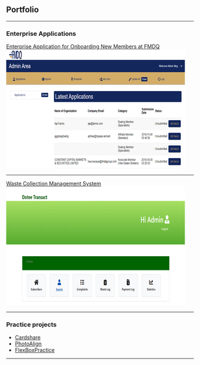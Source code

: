## Portfolio

---

### Enterprise Applications 

[Enterprise Application for Onboarding New Members at FMDQ](http://188.166.147.52/fmdq/mrois/admin/index.php/)
<img src="images/thumbnail1.PNG"/>

---
[Waste Collection Management System](http://13.58.226.102/)
<img src="images/thumbnail2.PNG"/>

---

### Practice projects

- [Cardshare](http://cardshare.netlify.com/)
- [PhotoAlign](https://github.com/sakeyehp/)
- [FlexBoxPractice](http://github.com/sakeyehp/)

---
